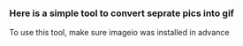 ### Here is a simple tool to convert seprate pics into gif
To use this tool, make sure imageio was installed in advance
